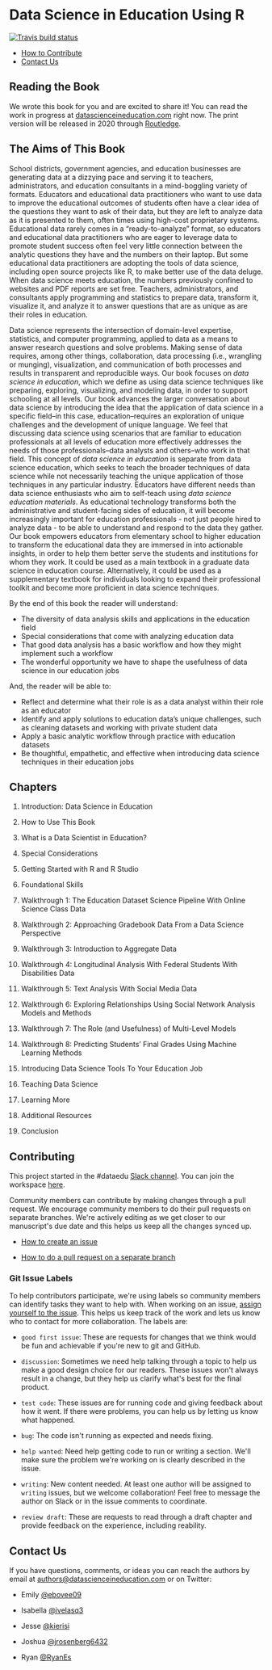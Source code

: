 # Data Science in Education Using R

<!-- badges: start -->
[![Travis build status](https://travis-ci.org/dataedu/data-science-in-education.svg?branch=master)](https://travis-ci.org/dataedu/data-science-in-education)
<!-- badges: end -->
 
* [How to Contribute](#Contributing)
* [Contact Us](#Contact-Us)

## Reading the Book

We wrote this book for you and are excited to share it! You can read the work in progress at [datascienceineducation.com](https://datascienceineducation.com) right now. The print version will be released in 2020 through [Routledge](https://www.routledge.com). 

## The Aims of This Book

School districts, government agencies, and education businesses are generating data at a dizzying pace and serving it to teachers, administrators, and education consultants in a mind-boggling variety of formats. Educators and educational data practitioners who want to use data to improve the educational outcomes of students often have a clear idea of the questions they want to ask of their data, but they are left to analyze data as it is presented to them, often times using high-cost proprietary systems. Educational data rarely comes in a “ready-to-analyze” format, so educators and educational data practitioners who are eager to leverage data to promote student success often feel very little connection between the analytic questions they have and the numbers on their laptop. But some educational data practitioners are adopting the tools of data science, including open source projects like R, to make better use of the data deluge. When data science meets education, the numbers previously confined to websites and PDF reports are set free. Teachers, administrators, and consultants apply programming and statistics to prepare data, transform it, visualize it, and analyze it to answer questions that are as unique as are their roles in education.

Data science represents the intersection of domain-level expertise, statistics, and computer programming, applied to data as a means to answer research questions and solve problems. Making sense of data requires, among other things, collaboration, data processing (i.e., wrangling or munging), visualization, and communication of both processes and results in transparent and reproducible ways. Our book focuses on *data science in education*, which we define as using data science techniques like preparing, exploring, visualizing, and modeling data, in order to support schooling at all levels. Our book advances the larger conversation about data science by introducing the idea that the application of data science in a specific field–in this case, education–requires an exploration of unique challenges and the development of unique language. We feel that discussing data science using scenarios that are familiar to education professionals at all levels of education more effectively addresses the needs of those professionals–data analysts and others–who work in that field. This concept of *data science in education* is separate from data science education, which seeks to teach the broader techniques of data science while not necessarily teaching the unique application of those techniques in any particular industry. Educators have different needs than data science enthusiasts who aim to self-teach using *data science education materials*. As educational technology transforms both the administrative and student-facing sides of education, it will become increasingly important for education professionals - not just people hired to analyze data - to be able to understand and respond to the data they gather. Our book empowers educators from elementary school to higher education to transform the educational data they are immersed in into actionable insights, in order to help them better serve the students and institutions for whom they work. It could be used as a main textbook in a graduate data science in education course. Alternatively, it could be used as a supplementary textbook for individuals looking to expand their professional toolkit and become more proficient in data science techniques. 

By the end of this book the reader will understand:

* The diversity of data analysis skills and applications in the education field 
* Special considerations that come with analyzing education data
* That good data analysis has a basic workflow and how they might implement such a workflow
* The wonderful opportunity we have to shape the usefulness of data science in our education jobs

And, the reader will be able to:

* Reflect and determine what their role is as a data analyst within their role as an educator
* Identify and apply solutions to education data’s unique challenges, such as cleaning datasets and working with private student data 
* Apply a basic analytic workflow through practice with education datasets
* Be thoughtful, empathetic, and effective when introducing data science techniques in their education jobs

## Chapters 

1. Introduction: Data Science in Education

2. How to Use This Book 

3. What is a Data Scientist in Education?

4. Special Considerations

5. Getting Started with R and R Studio

6. Foundational Skills

7. Walkthrough 1: The Education Dataset Science Pipeline With Online Science Class Data

8. Walkthrough 2: Approaching Gradebook Data From a Data Science Perspective

9. Walkthrough 3: Introduction to Aggregate Data

10. Walkthrough 4: Longitudinal Analysis With Federal Students With Disabilities Data

11. Walkthrough 5: Text Analysis With Social Media Data

12. Walkthrough 6: Exploring Relationships Using Social Network Analysis Models and Methods

13. Walkthrough 7: The Role (and Usefulness) of Multi-Level Models

14. Walkthrough 8: Predicting Students’ Final Grades Using Machine Learning Methods

15. Introducing Data Science Tools To Your Education Job

16. Teaching Data Science

17. Learning More

18. Additional Resources 

19. Conclusion 

## Contributing

This project started in the #dataedu [Slack channel](https://dataedu.slack.com/). You can join the workspace [here](https://join.slack.com/t/dataedu/shared_invite/enQtNzQ3ODcwNzM0NDgwLTQzMTE1YjdiMTg0NWExYTljNTg5YzU1NjY4NGE3MjA0ODRiNGM5NGYyNzRmNDk5Yjk0OTYyYWU4Zjc0ZTgyYTg). 

Community members can contribute by making changes through a pull request. We encourage community members to do their pull requests on separate branches. We're actively editing as we get closer to our manuscript's due date and this helps us keep all the changes synced up. 

 - [How to create an issue](https://help.github.com/en/github/managing-your-work-on-github/creating-an-issue) 

 - [How to do a pull request on a separate branch](https://help.github.com/en/github/collaborating-with-issues-and-pull-requests/creating-a-pull-request)

### Git Issue Labels

To help contributors participate, we're using labels so community members can identify tasks they want to help with. When working on an issue, [assign yourself to the issue](https://help.github.com/en/github/managing-your-work-on-github/assigning-issues-and-pull-requests-to-other-github-users). This helps us keep track of the work and lets us know who to contact for more collaboration. The labels are: 

 - `good first issue`: These are requests for changes that we think would be fun and achievable if you're new to git and GitHub. 

 - `discussion`: Sometimes we need help talking through a topic to help us make a good design choice for our readers. These issues won't always result in a change, but they help us clarify what's best for the final product. 

 - `test code`: These issues are for running code and giving feedback about how it went. If there were problems, you can help us by letting us know what happened. 

 - `bug`: The code isn't running as expected and needs fixing. 

 - `help wanted`: Need help getting code to run or writing a section. We'll make sure the problem we're working on is clearly described in the issue. 

 - `writing`: New content needed. At least one author will be assigned to `writing` issues, but we welcome collaboration! Feel free to message the author on Slack or in the issue comments to coordinate. 

 - `review draft`: These are requests to read through a draft chapter and provide feedback on the experience, including reability. 

## Contact Us 

If you have questions, comments, or ideas you can reach the authors by email at [authors@datascienceineducation.com](mailto:authors@datascienceineducation.com) or on Twitter: 

 - Emily [@ebovee09](https://twitter.com/ebovee09)  

 - Isabella [@ivelasq3](https://twitter.com/ivelasq3) 

 - Jesse [@kierisi](https://twitter.com/kierisi) 

 - Joshua [@jrosenberg6432](https://twitter.com/jrosenberg6432) 

 - Ryan [@RyanEs](https://twitter.com/RyanEs) 